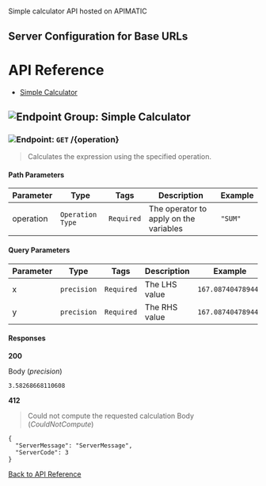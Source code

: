 # 

Simple calculator API hosted on APIMATIC



## Server Configuration for Base URLs







# <a name="api_reference"></a>API Reference

* [Simple Calculator](#simple_calculator)

## <a name="simple_calculator"></a>![Endpoint Group: ](https://apidocs.io/img/class.png "Simple Calculator") Simple Calculator


### <a name="calculate"></a>![Endpoint: ](https://apidocs.io/img/method.png "Calculate") `GET` /{operation}

> Calculates the expression using the specified operation.



#### Path Parameters
| Parameter | Type | Tags | Description | Example |
|-----------|------| ---- |-------------| ------- |
| operation | `Operation Type` |  ``` Required ```  | The operator to apply on the variables | `"SUM"` | 

#### Query Parameters
| Parameter | Type | Tags | Description | Example |
|-----------|------| ---- |-------------| ------- |
| x | `precision` |  ``` Required ```  | The LHS value | `167.087404789444` | 
| y | `precision` |  ``` Required ```  | The RHS value | `167.087404789444` | 

#### Responses
**200** 

Body (_precision_) 
```
3.58268668110608
```


**412** 

> Could not compute the requested calculation
Body (_CouldNotCompute_) 
```
{
  "ServerMessage": "ServerMessage",
  "ServerCode": 3
}
```


[Back to API Reference](#api_reference)

